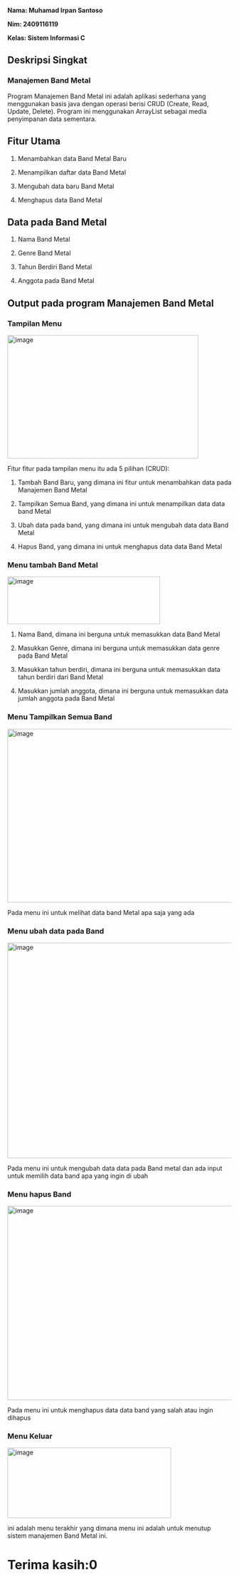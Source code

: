 **Nama: Muhamad Irpan Santoso**

**Nim: 2409116119**

**Kelas: Sistem Informasi C**

## Deskripsi Singkat

### Manajemen Band Metal

Program Manajemen Band Metal ini adalah aplikasi sederhana yang menggunakan basis java dengan operasi berisi CRUD (Create, Read, Update, Delete). Program ini menggunakan ArrayList sebagai media penyimpanan data sementara.

## Fitur Utama

1. Menambahkan data Band Metal Baru

2. Menampilkan daftar data Band Metal

3. Mengubah data baru Band Metal

4. Menghapus data Band Metal

## Data pada Band Metal

1. Nama Band Metal

2. Genre Band Metal

3. Tahun Berdiri Band Metal

4. Anggota pada Band Metal

## Output pada program Manajemen Band Metal
### Tampilan Menu
<img width="429" height="277" alt="image" src="https://github.com/user-attachments/assets/4e1c1b51-ea93-433e-84f8-388a7a07bc30" />

Fitur fitur pada tampilan menu itu ada 5 pilihan (CRUD):

1. Tambah Band Baru, yang dimana ini fitur untuk menambahkan data pada Manajemen Band Metal

2. Tampilkan Semua Band, yang dimana ini untuk menampilkan data data band Metal

3. Ubah data pada band, yang dimana ini untuk mengubah data data Band Metal

4. Hapus Band, yang dimana ini untuk menghapus data data Band Metal

### Menu tambah Band Metal
<img width="343" height="107" alt="image" src="https://github.com/user-attachments/assets/3cd110f3-5f0c-486f-87ba-b6f52f23e020" />

1. Nama Band, dimana ini berguna untuk memasukkan data Band Metal

2. Masukkan Genre, dimana ini berguna  untuk memasukkan data genre pada Band Metal

3. Masukkan tahun berdiri, dimana ini berguna untuk memasukkan data tahun berdiri dari Band Metal

4. Masukkan jumlah anggota, dimana ini berguna untuk memasukkan data jumlah anggota pada Band Metal

### Menu Tampilkan Semua Band
<img width="571" height="390" alt="image" src="https://github.com/user-attachments/assets/42a02069-06d2-4c5a-b404-8c057dbf4635" />

Pada menu ini untuk melihat data band Metal apa saja yang ada

### Menu ubah data pada Band
<img width="630" height="484" alt="image" src="https://github.com/user-attachments/assets/5207da61-344b-4d72-a4b2-d6c1d8bb2078" />

Pada menu ini untuk mengubah data data pada Band metal dan ada input untuk memilih data band apa yang ingin di ubah

### Menu hapus Band
<img width="572" height="436" alt="image" src="https://github.com/user-attachments/assets/215a0b8b-0d21-471a-8665-ca5b0647f1d2" />

Pada menu ini untuk menghapus data data band yang salah atau ingin dihapus

### Menu Keluar
<img width="368" height="158" alt="image" src="https://github.com/user-attachments/assets/1437e92e-ec2d-46cb-86ee-9160525b0fe0" />


ini adalah menu terakhir yang dimana menu ini adalah untuk menutup sistem manajemen Band Metal ini.

# Terima kasih:0
